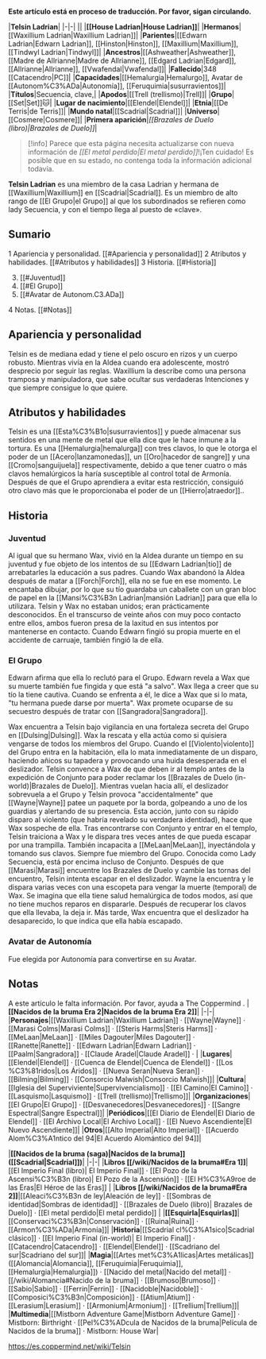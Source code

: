 **Este artículo está en proceso de traducción. Por favor, sigan circulando.**


|**Telsin Ladrian**|
|-|-|
||
|**[[House Ladrian\|House Ladrian]]**|
|**Hermanos**|[[Waxillium Ladrian\|Waxillium Ladrian]]|
|**Parientes**|[[Edwarn Ladrian\|Edwarn Ladrian]], [[Hinston\|Hinston]], [[Maxillium\|Maxillium]], [[Tindwyl Ladrian\|Tindwyl]]|
|**Ancestros**|[[Ashweather\|Ashweather]], [[Madre de Allrianne\|Madre de Allrianne]], [[Edgard Ladrian\|Edgard]], [[Allrianne\|Allrianne]], [[Vwafendal\|Vwafendal]]|
|**Fallecido**|348 [[Catacendro\|PC]]|
|**Capacidades**|[[Hemalurgia\|Hemalurgo]], Avatar de [[Autonom%C3%ADa\|Autonomía]], [[Feruquimia\|susurravientos]]|
|**Títulos**|Secuencia, clave,|
|**Apodos**|[[Trell (trellismo)\|Trell]]|
|**Grupo**|[[Set\|Set]]🐱︎|
|**Lugar de nacimiento**|[[Elendel\|Elendel]]|
|**Etnia**|[[De Terris\|de Terris]]|
|**Mundo natal**|[[Scadrial\|Scadrial]]|
|**Universo**|[[Cosmere\|Cosmere]]|
|**Primera aparición**|*[[Brazales de Duelo (libro)\|Brazales de Duelo]]*|

> [!info] Parece que esta página necesita actualizarse con nueva información de *[[El metal perdido\|El metal perdido]]*!¡Ten cuidado! Es posible que en su estado, no contenga toda la información adicional todavía.

**Telsin Ladrian** es una miembro de la casa Ladrian y hermana de [[Waxillium\|Waxillium]] en [[Scadrial\|Scadrial]]. Es un miembro de alto rango de [[El Grupo\|el Grupo]] al que los subordinados se refieren como lady Secuencia, y con el tiempo llega al puesto de «clave».

## Sumario

1 Apariencia y personalidad. [[#Apariencia y personalidad]] 
2 Atributos y habilidades. [[#Atributos y habilidades]] 
3 Historia. [[#Historia]] 

3. [[#Juventud]] 
3. [[#El Grupo]] 
3. [[#Avatar de Autonom.C3.ADa]] 


4 Notas. [[#Notas]] 


## Apariencia y personalidad
Telsin es de mediana edad y tiene el pelo oscuro en rizos y un cuerpo robusto. Mientras vivía en la Aldea cuando era adolescente, mostró desprecio por seguir las reglas. Waxillium la describe como una persona tramposa y manipuladora, que sabe ocultar sus verdaderas Intenciones y que siempre consigue lo que quiere.

 
## Atributos y habilidades
Telsin es una [[Esta%C3%B1o\|susurravientos]] y puede almacenar sus sentidos en una mente de metal que ella dice que le hace inmune a la tortura.
Es una [[Hemalurgia\|hemalurga]] con tres clavos, lo que le otorga el poder de un [[Acero\|lanzamonedas]], un [[Oro\|hacedor de sangre]] y una [[Cromo\|sanguijuela]] respectivamente, debido a que tener cuatro o más clavos hemalúrgicos la haría susceptible al control total de Armonía. Después de que el Grupo aprendiera a evitar esta restricción, consiguió otro clavo más que le proporcionaba el poder de un [[Hierro\|atraedor]]..

## Historia
### Juventud
Al igual que su hermano Wax, vivió en la Aldea durante un tiempo en su juventud y fue objeto de los intentos de su [[Edwarn Ladrian\|tío]] de arrebatarles la educación a sus padres. Cuando Wax abandonó la Aldea después de matar a [[Forch\|Forch]], ella no se fue en ese momento.
Le encantaba dibujar, por lo que su tío guardaba un caballete con un gran bloc de papel en la [[Mansi%C3%B3n Ladrian\|mansión Ladrian]] para que ella lo utilizara.
Telsin y Wax no estaban unidos; eran prácticamente desconocidos. En el transcurso de veinte años con muy poco contacto entre ellos, ambos fueron presa de la laxitud en sus intentos por mantenerse en contacto. Cuando Edwarn fingió su propia muerte en el accidente de carruaje, también fingió la de ella.

### El Grupo
Edwarn afirma que ella lo reclutó para el Grupo.
Edwarn revela a Wax que su muerte también fue fingida y que está "a salvo". 
Wax llega a creer que su tío la tiene cautiva. Cuando se enfrenta a él, le dice a Wax que si lo mata, "tu hermana puede darse por muerta". Wax promete ocuparse de su secuestro después de tratar con [[Sangradora\|Sangradora]].

 
Wax encuentra a Telsin bajo vigilancia en una fortaleza secreta del Grupo en [[Dulsing\|Dulsing]]. Wax la rescata y ella actúa como si quisiera vengarse de todos los miembros del Grupo. Cuando el [[Violento\|violento]] del Grupo entra en la habitación, ella lo mata inmediatamente de un disparo, haciendo añicos su tapadera y provocando una huida desesperada en el deslizador.
Telsin convence a Wax de que deben ir al templo antes de la expedición de Conjunto para poder reclamar los [[Brazales de Duelo (in-world)\|Brazales de Duelo]]. Mientras vuelan hacia allí, el deslizador sobrevuela a el Grupo y Telsin provoca "accidentalmente" que [[Wayne\|Wayne]] patee un paquete por la borda, golpeando a uno de los guardias y alertando de su presencia.  Esta acción, junto con su rápido disparo al violento (que habría revelado su verdadera identidad), hace que Wax sospeche de ella.
Tras encontrarse con Conjunto y entrar en el templo, Telsin traiciona a Wax y le dispara tres veces antes de que pueda escapar por una trampilla. También incapacita a [[MeLaan\|MeLaan]], inyectándola y tomando sus clavos. Siempre fue miembro del Grupo. Conocida como Lady Secuencia, está por encima incluso de Conjunto.
Después de que [[Marasi\|Marasi]] encuentre los Brazales de Duelo y cambie las tornas del encuentro, Telsin intenta escapar en el deslizador. Wayne la encuentra y le dispara varias veces con una escopeta para vengar la muerte (temporal) de Wax. Se imagina que ella tiene salud hemalúrgica de todos modos, así que no tiene muchos reparos en dispararle. Después de recuperar los clavos que ella llevaba, la deja ir. Más tarde, Wax encuentra que el deslizador ha desaparecido, lo que indica que ella había escapado.

### Avatar de Autonomía
Fue elegida por Autonomía para convertirse en su Avatar.

## Notas

A este artículo le falta información. Por favor, ayuda a The Coppermind .
|**[[Nacidos de la bruma Era 2\|Nacidos de la bruma Era 2]]**|
|-|-|
|**Personajes**|[[Waxillium Ladrian\|Waxillium Ladrian]] · [[Wayne\|Wayne]] · [[Marasi Colms\|Marasi Colms]] · [[Steris Harms\|Steris Harms]] · [[MeLaan\|MeLaan]] · [[Miles Dagouter\|Miles Dagouter]] · [[Ranette\|Ranette]] · [[Edwarn Ladrian\|Edwarn Ladrian]] · [[Paalm\|Sangradora]] · [[Claude Aradel\|Claude Aradel]] · |
|**Lugares**|[[Elendel\|Elendel]] · [[Cuenca de Elendel\|Cuenca de Elendel]] · [[Los %C3%81ridos\|Los Áridos]] · [[Nueva Seran\|Nueva Seran]] · [[Bilming\|Bilming]] · [[Consorcio Malwish\|Consorcio Malwish]]|
|**Cultura**|[[Iglesia del Superviviente\|Supervivencialismo]] · [[El Camino\|El Camino]] · [[Lasquismo\|Lasquismo]] · [[Trell (trellismo)\|Trellismo]]|
|**Organizaciones**|[[El Grupo\|El Grupo]] · [[Desvanecedores\|Desvanecedores]] · [[Sangre Espectral\|Sangre Espectral]]|
|**Periódicos**|[[El Diario de Elendel\|El Diario de Elendel]] · [[El Archivo Local\|El Archivo Local]] · [[El Nuevo Ascendiente\|El Nuevo Ascendiente]]|
|**Otros**|[[Alto Imperial\|Alto Imperial]] · [[Acuerdo Alom%C3%A1ntico del 94\|El Acuerdo Alomántico del 94]]|

|**[[Nacidos de la bruma (saga)\|Nacidos de la bruma]] ([[Scadrial\|Scadrial]])**|
|-|-|
|**Libros [[/wiki/Nacidos de la bruma#Era 1]]**|[[El Imperio Final (libro)\| El Imperio Final]] · [[El Pozo de la Ascensi%C3%B3n (libro)\| El Pozo de la Ascensión]] · [[El H%C3%A9roe de las Eras\|El Héroe de las Eras]] |
|**Libros [[/wiki/Nacidos de la bruma#Era 2]]**|[[Aleaci%C3%B3n de ley\|Aleación de ley]] · [[Sombras de identidad\|Sombras de identidad]] · [[Brazales de Duelo (libro)\| Brazales de Duelo]] · [[El metal perdido\|El metal perdido]]  |
|**[[Esquirla\|Esquirlas]]**|[[Conservaci%C3%B3n\|Conservación]] · [[Ruina\|Ruina]] · [[Armon%C3%ADa\|Armonía]]|
|**Historia**|[[Scadrial cl%C3%A1sico\|Scadrial clásico]] · [[El Imperio Final (in-world)\| El Imperio Final]] · [[Catacendro\|Catacendro]] · [[Elendel\|Elendel]] · [[Scadriano del sur\|Scadriano del sur]]|
|**Magia**|[[Artes met%C3%A1licas\|Artes metálicas]] ([[Alomancia\|Alomancia]], [[Feruquimia\|Feruquimia]], [[Hemalurgia\|Hemalurgia]]) · [[Nacido del metal\|Nacido del metal]] · [[/wiki/Alomancia#Nacido de la bruma]] · [[Brumoso\|Brumoso]] · [[Sabio\|Sabio]] · [[Ferrin\|Ferrin]] · [[Nacidoble\|Nacidoble]] · [[Composici%C3%B3n\|Composición]] · [[Atium\|Atium]] · [[Lerasium\|Lerasium]] · [[Armonium\|Armonium]] · [[Trellium\|Trellium]]|
|**Multimedia**|[[Mistborn Adventure Game\|Mistborn Adventure Game‎‎]] · Mistborn: Birthright · [[Pel%C3%ADcula de Nacidos de la bruma\|Película de Nacidos de la bruma]] · Mistborn: House War|



https://es.coppermind.net/wiki/Telsin